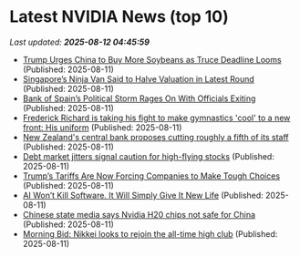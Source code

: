 # Latest NVIDIA News (top 10)
_Last updated: **2025-08-12 04:45:59**_

- [Trump Urges China to Buy More Soybeans as Truce Deadline Looms](https://financialpost.com/pmn/business-pmn/trump-urges-china-to-buy-more-soybeans-as-truce-deadline-looms) (Published: 2025-08-11)
- [Singapore’s Ninja Van Said to Halve Valuation in Latest Round](https://biztoc.com/x/d55d1f738ebeedb2) (Published: 2025-08-11)
- [Bank of Spain’s Political Storm Rages On With Officials Exiting](https://biztoc.com/x/6167ed2ee183e627) (Published: 2025-08-11)
- [Frederick Richard is taking his fight to make gymnastics 'cool' to a new front: His uniform](https://biztoc.com/x/47a9f5970a5059f4) (Published: 2025-08-11)
- [New Zealand's central bank proposes cutting roughly a fifth of its staff](https://biztoc.com/x/915f2dbe3e775eaf) (Published: 2025-08-11)
- [Debt market jitters signal caution for high-flying stocks](https://biztoc.com/x/3321ee9d9d02893c) (Published: 2025-08-11)
- [Trump’s Tariffs Are Now Forcing Companies to Make Tough Choices](https://biztoc.com/x/4625b0688f680280) (Published: 2025-08-11)
- [AI Won’t Kill Software. It Will Simply Give It New Life](https://biztoc.com/x/cce5183d54a59b4c) (Published: 2025-08-11)
- [Chinese state media says Nvidia H20 chips not safe for China](https://www.thehindubusinessline.com/info-tech/chinese-state-media-says-nvidia-h20-chips-not-safe-for-china/article69918816.ece) (Published: 2025-08-11)
- [Morning Bid: Nikkei looks to rejoin the all-time high club](https://finance.yahoo.com/news/morning-bid-nikkei-looks-rejoin-043436550.html) (Published: 2025-08-11)
